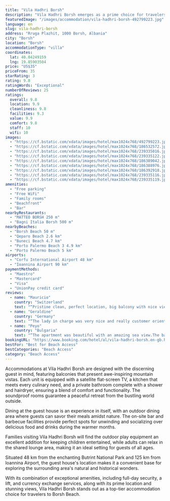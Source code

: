 ```yaml
---
title: "Vila Hadhri Borsh"
description: "Vila Hadhri Borsh emerges as a prime choice for travelers seeking a serene beachfront escape, mere steps away from the pristine sands of Borsh Beach."
featuredImage: "/images/accommodation/vila-hadhri-borsh-492799223.jpg"
language: en
slug: vila-hadhri-borsh
address: "Rruga Plazhit, 1000 Borsh, Albania"
city: "Borsh"
location: "Borsh"
accommodationType: "villa"
coordinates:
  lat: 40.04249159
  lng: 19.85903504
price: "US$35"
priceFrom: 35
starRating: 3
rating: 9.8
ratingWords: "Exceptional"
numberOfReviews: 25
ratings:
  overall: 9.8
  location: 9.9
  cleanliness: 9.8
  facilities: 9.3
  value: 9.9
  comfort: 9.8
  staff: 10
  wifi: 10
images:
  - "https://cf.bstatic.com/xdata/images/hotel/max1024x768/492799223.jpg?k=a6ae3796a78d5aeba60b8308002f261423e7b1d408e274ac09ad3b9cb191166f&o=&hp=1"
  - "https://cf.bstatic.com/xdata/images/hotel/max1024x768/186532572.jpg?k=5eef2623a9a1f5059f5d4a6528a0732193521bb848127501dc99a52d1a935633&o=&hp=1"
  - "https://cf.bstatic.com/xdata/images/hotel/max1024x768/239335016.jpg?k=e67099e0d7e4e135e95c1e03d281b09f67cf24d228c5d43f012f53e27650d62f&o=&hp=1"
  - "https://cf.bstatic.com/xdata/images/hotel/max1024x768/239335122.jpg?k=6aab8d5e4d81d485170e7a2781904495f88f7b8ca04ad939ce974ddd3ac8bdb0&o=&hp=1"
  - "https://cf.bstatic.com/xdata/images/hotel/max1024x768/186389042.jpg?k=f09941c04998159d0df8e4245e76822240905c9024f4cddb64f497f758d3fb8f&o=&hp=1"
  - "https://cf.bstatic.com/xdata/images/hotel/max1024x768/186388976.jpg?k=93e29173c11b6d9ee85bb91f3e4ba13a67573bb44d8d561f482f16b4956898b3&o=&hp=1"
  - "https://cf.bstatic.com/xdata/images/hotel/max1024x768/186392918.jpg?k=5940d6ec40808afe06f96ac8d778f0dd3b779b408a74c849381d5fb5eb5882f7&o=&hp=1"
  - "https://cf.bstatic.com/xdata/images/hotel/max1024x768/239335116.jpg?k=5c1f47bb14e4f557f229ca43548ce98d18fb32e403dae440cd2415f872d5df18&o=&hp=1"
  - "https://cf.bstatic.com/xdata/images/hotel/max1024x768/239335119.jpg?k=10dcb6bfbe2ddcaccc521665433cb47913054d85fcbca099fed85871c5ecb440&o=&hp=1"
amenities:
  - "Free parking"
  - "Free WiFi"
  - "Family rooms"
  - "Beachfront"
  - "Bar"
nearbyRestaurants:
  - "MATTEO BORSH 250 m"
  - "Bagni Italia Borsh 500 m"
nearbyBeaches:
  - "Borsh Beach 50 m"
  - "Qeparo Beach 2.6 km"
  - "Buneci Beach 4.7 km"
  - "Porto Palermo Beach 3 4.9 km"
  - "Porto Palermo Beach 5 km"
airports:
  - "Corfu International Airport 48 km"
  - "Ioannina Airport 90 km"
paymentMethods:
  - "Maestro"
  - "Mastercard"
  - "Visa"
  - "UnionPay credit card"
reviews:
  - name: "Mauricio"
    country: "Switzerland"
    text: "“Pristine clean, perfect location, big balcony with nice views. Nice kitchen and confortable beds. The owner also is also very friendsly.”"
  - name: "Geraldine"
    country: "Germany"
    text: "“The lady in charge was very nice and really customer oriented. All the land super beautiful and the room has a good space and very nice terrace.”"
  - name: "Peyo"
    country: "Bulgaria"
    text: "“The apartment was beautiful with an amazing sea view.The balcony was really big.There is everything that you might need in the kitchen equipment. The villa is absolutely gorgeous.The staff lady was so lovely and kind with us.She gave us a prezzie...”"
bookingURL: "https://www.booking.com/hotel/al/vila-hadhri-borsh.en-gb.html?aid=8035640"
bestFor: "Best for Beach Access"
bestCategories: "Beach Access"
category: "Beach Access"
---
```


Accommodations at Vila Hadhri Borsh are designed with the discerning guest in mind, featuring balconies that present awe-inspiring mountain vistas. Each unit is equipped with a satellite flat-screen TV, a kitchen that meets every culinary need, and a private bathroom complete with a shower and hairdryer, ensuring a blend of comfort and functionality. The soundproof rooms guarantee a peaceful retreat from the bustling world outside.

Dining at the guest house is an experience in itself, with an outdoor dining area where guests can savor their meals amidst nature. The on-site bar and barbecue facilities provide perfect spots for unwinding and socializing over delicious food and drinks during the warmer months.

Families visiting Vila Hadhri Borsh will find the outdoor play equipment an excellent addition for keeping children entertained, while adults can relax in the shared lounge area, making it an ideal setting for guests of all ages. 

Situated 48 km from the enchanting Butrint National Park and 125 km from Ioannina Airport, the guest house's location makes it a convenient base for exploring the surrounding area's natural and historical wonders.

With its combination of exceptional amenities, including full-day security, a lift, and currency exchange services, along with its prime location and stunning views, Vila Hadhri Borsh stands out as a top-tier accommodation choice for travelers to Borsh Beach.